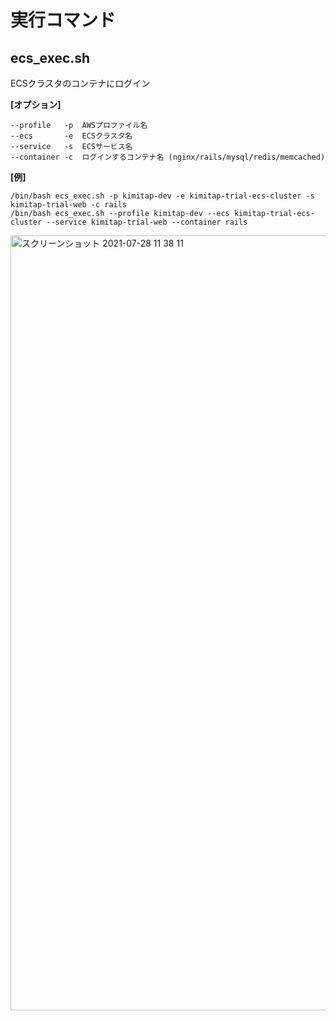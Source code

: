 # 実行コマンド
## ecs_exec.sh
ECSクラスタのコンテナにログイン

**[オプション]**
```
--profile   -p  AWSプロファイル名
--ecs       -e  ECSクラスタ名
--service   -s  ECSサービス名
--container -c  ログインするコンテナ名 (nginx/rails/mysql/redis/memcached)
```

**[例]**
```
/bin/bash ecs_exec.sh -p kimitap-dev -e kimitap-trial-ecs-cluster -s kimitap-trial-web -c rails
/bin/bash ecs_exec.sh --profile kimitap-dev --ecs kimitap-trial-ecs-cluster --service kimitap-trial-web --container rails
```
<img width="1240" alt="スクリーンショット 2021-07-28 11 38 11" src="https://user-images.githubusercontent.com/4846479/127420882-3ca72c1e-834c-4ac1-a146-8eee77b15157.png">
